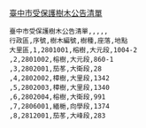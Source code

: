 ﻿[臺中市受保護樹木公告清單](http://data.taichung.gov.tw/GipOpenWeb/wSite/ct?xItem=3083&ctNode=226&mp=1)
```
臺中市受保護樹木公告清單,,,,,
行政區,序號,樹木編號,樹種,座落,地點
大里區,1,2801001,榕樹,大元段,1004-2
,2,2801002,榕樹,大元段,860-1
,3,2802001,茄苳,大衛段,28
,4,2802002,樟樹,大里段,1342
,5,2802003,樟樹,大里段,1340
,6,2802004,榕樹,大衛段,991
,7,2806001,緬梔,向學段,1374
,8,2812001,茄苳,大峰段,283
```